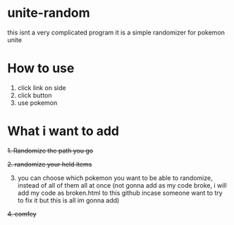 # unite-random
this isnt a very complicated program
it is a simple randomizer for pokemon unite
# How to use
1. click link on side
2. click button
3. use pokemon

# What i want to add
~~1. Randomize the path you go~~  

~~2. randomize your held items~~

3. you can choose which pokemon you want to be able to randomize, instead of all of them all at once (not gonna add as my code broke, i will add my code as 
broken.html to this github incase someone want to try to fix it but this is all im gonna add)

~~4. comfey~~
